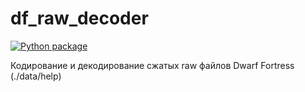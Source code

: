 # df_raw_decoder

[![Python package](https://github.com/dfint/df_raw_decoder/workflows/Python%20package/badge.svg)](https://github.com/dfint/df_raw_decoder/actions?query=workflow%3A"Python+package")

Кодирование и декодирование сжатых raw файлов Dwarf Fortress (./data/help)
